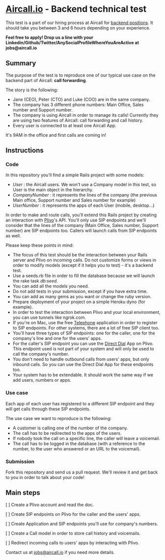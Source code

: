 # [Aircall.io](https://aircall.io) - Backend technical test

This test is a part of our hiring process at Aircall for [backend positions](https://aircall.io/jobs#BackendDeveloper). It should take you between 3 and 6 hours depending on your experience.

__Feel free to apply! Drop us a line with your Linkedin/Github/Twitter/AnySocialProfileWhereYouAreActive at jobs@aircall.io__

## Summary

The purpose of the test is to reproduce one of our typical use case on the backend part of Aircall: __call forwarding__.

The story is the following:

- Jane (CEO), Peter (CTO) and Luke (COO) are in the same company.
- The company has 3 different phone numbers: Main Office, Sales number and Support number.
- The company is using Aircall in order to manage its calls! Currently they are using two features of Aircall: call forwarding and call history.
- Every user is connected to at least one Aircall App.

It's 9AM in the office and first calls are coming in!

## Instructions

### Code

In this repository you'll find a simple Rails project with some models: 

- _User_ : the Aircall users. We won't use a Company model in this test, so User is the main object in the hierarchy.
- _CompanyNumber_ : it represents the lines of the company (the previous Main office, Support number and Sales number for example)
- _UserNumber_ : it represents the apps of each User (mobile, desktop...)

In order to make and route calls, you'll extend this Rails project by creating an interaction with [Plivo](https://plivo.com)'s API. You'll only use SIP endpoints and we'll consider that the lines of the company (Main Office, Sales number, Support number) are SIP endpoints too. Callers will launch calls from SIP endpoints as well.

Please keep these points in mind:

- The focus of this test should be the interaction between your Rails server and Plivo on incoming calls. Do not customize forms or views in order to modify models (except if it helps you to test) - it's a backend test.
- Use a seeds.rb file in order to fill the database because we will launch the rake task _db:seed_.
- You can add all the models you need.
- Do not add tests in your submission, except if you have extra time.
- You can add as many gems as you want or change the ruby version.
- Prepare deployment of your project on a simple Heroku dyno (for example).
- In order to test the interaction between Plivo and your local environment, you can use tunnels like ngrok.com.
- If you're on Mac, use the free [Telephone](http://www.tlphn.com/) application in order to register to SIP endpoints. For other systems, there are a lot of free SIP client too.
- You'll have three types of SIP endpoints: one for the caller, one for the company's line and one for the users' apps. 
- For the caller's SIP endpoint you can use the [Direct Dial](https://www.plivo.com/docs/getting-started/sip-endpoint/) App on Plivo. This endpoint used is not part of your system and will only be used to call the company's number.
- You don't need to handle outbound calls from users' apps, but only inbound calls. So you can use the Direct Dial App for these endpoints too.
- Your system has to be extendable. It should work the same way if we add users, numbers or apps.


### Use case

Each app of each user has registered to a different SIP endpoint and they will get calls through these SIP endpoints.

The use case we want to reproduce is the following:

- A customer is calling one of the number of the company.
- The call has to be redirected to the apps of the users. 
- If nobody took the call on a specific line, the caller will leave a voicemail.
- The call has to be logged in the database (with a reference to the number, to the user who answered or an URL to the voicemail).

### Submission

Fork this repository and send us a pull request. We'll review it and get back to you in order to talk about your code!

## Main steps

[ ] Create a Plivo account and read the doc.

[ ] Create SIP endpoints on Plivo for the caller and the users' apps.

[ ] Create Application and SIP endpoints you'll use for company's numbers.

[ ] Create a Call model in order to store call history and voicemails.

[ ] Redirect incoming calls to users' apps by interacting with Plivo.

Contact us at jobs@aircall.io if you need more details.
